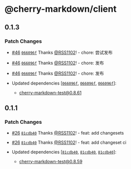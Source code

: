 # @cherry-markdown/client

## 0.1.3

### Patch Changes

- [#46](https://github.com/RSS1102/cherry-markdown/pull/46) [`066096f`](https://github.com/RSS1102/cherry-markdown/commit/066096fbac7c1383c913cdd0180294195d275846) Thanks [@RSS1102](https://github.com/RSS1102)! - chore: 尝试发布

- [#46](https://github.com/RSS1102/cherry-markdown/pull/46) [`066096f`](https://github.com/RSS1102/cherry-markdown/commit/066096fbac7c1383c913cdd0180294195d275846) Thanks [@RSS1102](https://github.com/RSS1102)! - chore: 发布

- [#46](https://github.com/RSS1102/cherry-markdown/pull/46) [`066096f`](https://github.com/RSS1102/cherry-markdown/commit/066096fbac7c1383c913cdd0180294195d275846) Thanks [@RSS1102](https://github.com/RSS1102)! - chore: 发布

- Updated dependencies [[`066096f`](https://github.com/RSS1102/cherry-markdown/commit/066096fbac7c1383c913cdd0180294195d275846), [`066096f`](https://github.com/RSS1102/cherry-markdown/commit/066096fbac7c1383c913cdd0180294195d275846), [`066096f`](https://github.com/RSS1102/cherry-markdown/commit/066096fbac7c1383c913cdd0180294195d275846)]:
  - cherry-markdown-test@0.8.61

## 0.1.1

### Patch Changes

- [#26](https://github.com/RSS1102/cherry-markdown/pull/26) [`81cdb40`](https://github.com/RSS1102/cherry-markdown/commit/81cdb4031183f226caeadfcf99a400fc6d61ad07) Thanks [@RSS1102](https://github.com/RSS1102)! - feat: add changesets

- [#26](https://github.com/RSS1102/cherry-markdown/pull/26) [`81cdb40`](https://github.com/RSS1102/cherry-markdown/commit/81cdb4031183f226caeadfcf99a400fc6d61ad07) Thanks [@RSS1102](https://github.com/RSS1102)! - feat: add changeset ci

- Updated dependencies [[`81cdb40`](https://github.com/RSS1102/cherry-markdown/commit/81cdb4031183f226caeadfcf99a400fc6d61ad07), [`81cdb40`](https://github.com/RSS1102/cherry-markdown/commit/81cdb4031183f226caeadfcf99a400fc6d61ad07), [`81cdb40`](https://github.com/RSS1102/cherry-markdown/commit/81cdb4031183f226caeadfcf99a400fc6d61ad07)]:
  - cherry-markdown-test@0.8.59
